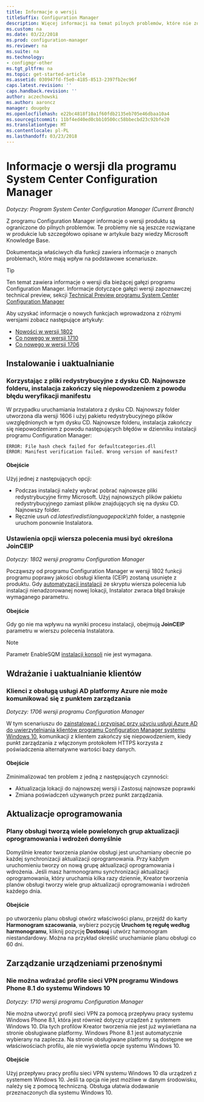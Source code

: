 ```yaml
---
title: Informacje o wersji
titleSuffix: Configuration Manager
description: Więcej informacji na temat pilnych problemów, które nie zostały jeszcze rozwiązane w produkcie lub omówione w artykule bazy wiedzy Microsoft Knowledge Base.
ms.custom: na
ms.date: 03/22/2018
ms.prod: configuration-manager
ms.reviewer: na
ms.suite: na
ms.technology:
- configmgr-other
ms.tgt_pltfrm: na
ms.topic: get-started-article
ms.assetid: 030947fd-f5e0-4185-8513-2397fb2ec96f
caps.latest.revision: ''
caps.handback.revision: ''
author: aczechowski
ms.author: aaroncz
manager: dougeby
ms.openlocfilehash: e22bc4818f10a1f60fdb2135eb705e46dbaa10a4
ms.sourcegitcommit: 11bf4ed40ed0cbb10500cc58bbecbd23c92bfe20
ms.translationtype: MT
ms.contentlocale: pl-PL
ms.lasthandoff: 03/23/2018
---
```

# <a name="release-notes-for-system-center-configuration-manager"></a>Informacje o wersji dla programu System Center Configuration Manager

*Dotyczy: Program System Center Configuration Manager (Current Branch)*

Z programu Configuration Manager informacje o wersji produktu są ograniczone do pilnych problemów. Te problemy nie są jeszcze rozwiązane w produkcie lub szczegółowo opisane w artykule bazy wiedzy Microsoft Knowledge Base.  

Dokumentacja właściwych dla funkcji zawiera informacje o znanych problemach, które mają wpływ na podstawowe scenariusze.  

> [!TIP]  
>  Ten temat zawiera informacje o wersji dla bieżącej gałęzi programu Configuration Manager. Informacje dotyczące gałęzi wersji zapoznawczej technical preview, sekcji [Technical Preview programu System Center Configuration Manager](../../../../core/get-started/technical-preview.md)  

Aby uzyskać informacje o nowych funkcjach wprowadzona z różnymi wersjami zobacz następujące artykuły:
- [Nowości w wersji 1802](/sccm/core/plan-design/changes/whats-new-in-version-1802)
- [Co nowego w wersji 1710](/sccm/core/plan-design/changes/whats-new-in-version-1710)
- [Co nowego w wersji 1706](/sccm/core/plan-design/changes/whats-new-in-version-1706)  



## <a name="setup-and-upgrade"></a>Instalowanie i uaktualnianie  


### <a name="when-using-redistributable-files-from-the-cdlatest-folder-setup-fails-with-a-manifest-verification-error"></a>Korzystając z pliki redystrybucyjne z dysku CD. Najnowsze folderu, instalacja zakończy się niepowodzeniem z powodu błędu weryfikacji manifestu
<!-- 510080, 490569  -->

W przypadku uruchamiania Instalatora z dysku CD. Najnowszy folder utworzona dla wersji 1606 i użyj pakietu redystrybucyjnego plików uwzględnionych w tym dysku CD. Najnowsze folderu, instalacja zakończy się niepowodzeniem z powodu następujących błędów w dzienniku instalacji programu Configuration Manager:

  `ERROR: File hash check failed for defaultcategories.dll`  
  `ERROR: Manifest verification failed. Wrong version of manifest?`

#### <a name="workaround"></a>Obejście
Użyj jednej z następujących opcji:
 - Podczas instalacji należy wybrać pobrać najnowsze pliki redystrybucyjne firmy Microsoft. Użyj najnowszych plików pakietu redystrybucyjnego zamiast plików znajdujących się na dysku CD. Najnowszy folder.
 - Ręcznie usuń *cd.latest\redist\languagepack\zhh* folder, a następnie uruchom ponownie Instalatora.


### <a name="setup-command-line-option-joinceip-must-be-specified"></a>Ustawienia opcji wiersza polecenia musi być określona JoinCEIP
<!--510806-->
*Dotyczy: 1802 wersji programu Configuration Manager*

Począwszy od programu Configuration Manager w wersji 1802 funkcji programu poprawy jakości obsługi klienta (CEIP) zostaną usunięte z produktu. Gdy [automatyzacji instalacji](/sccm/core/servers/deploy/install/command-line-options-for-setup) ze skryptu wiersza polecenia lub instalacji nienadzorowanej nowej lokacji, Instalator zwraca błąd brakuje wymaganego parametru. 

#### <a name="workaround"></a>Obejście
Gdy go nie ma wpływu na wyniki procesu instalacji, obejmują **JoinCEIP** parametru w wierszu polecenia Instalatora.

 > [!Note]  
 > Parametr EnableSQM [instalacji konsoli](/sccm/core/servers/deploy/install/install-consoles) nie jest wymagana.



<!-- ## Backup and recovery  -->


## <a name="client-deployment-and-upgrade"></a>Wdrażanie i uaktualnianie klientów

### <a name="azure-ad-enabled-clients-cant-communicate-with-management-point"></a>Klienci z obsługą usługi AD platformy Azure nie może komunikować się z punktem zarządzania
<!--501089-->
*Dotyczy: 1706 wersji programu Configuration Manager*
<!--also fixed in 1710 HFRU-->
W tym scenariuszu do [zainstalować i przypisać przy użyciu usługi Azure AD do uwierzytelniania klientów programu Configuration Manager systemu Windows 10](/sccm/core/clients/deploy/deploy-clients-cmg-azure), komunikacji z klientem zakończy się niepowodzeniem, kiedy punkt zarządzania z włączonym protokołem HTTPS korzysta z poświadczenia alternatywne wartości bazy danych. 

#### <a name="workaround"></a>Obejście
Zminimalizować ten problem z jedną z następujących czynności:
- Aktualizacja lokacji do najnowszej wersji i Zastosuj najnowsze poprawki
- Zmiana poświadczeń używanych przez punkt zarządzania.


<!-- ## Operating system deployment  -->



## <a name="software-updates"></a>Aktualizacje oprogramowania

### <a name="servicing-plans-create-many-duplicate-software-update-groups-and-deployments-by-default"></a>Plany obsługi tworzą wiele powielonych grup aktualizacji oprogramowania i wdrożeń domyślnie  
<!-- 474326 -->
Domyślnie kreator tworzenia planów obsługi jest uruchamiany obecnie po każdej synchronizacji aktualizacji oprogramowania. Przy każdym uruchomieniu tworzy on nową grupę aktualizacji oprogramowania i wdrożenia. Jeśli masz harmonogramu synchronizacji aktualizacji oprogramowania, który uruchamia kilka razy dziennie, Kreator tworzenia planów obsługi tworzy wiele grup aktualizacji oprogramowania i wdrożeń każdego dnia.  

#### <a name="workaround"></a>Obejście
 po utworzeniu planu obsługi otwórz właściwości planu, przejdź do karty **Harmonogram szacowania**, wybierz pozycję **Uruchom tę regułę według harmonogramu**, kliknij pozycję **Dostosuj** i utwórz harmonogram niestandardowy. Można na przykład określić uruchamianie planu obsługi co 60 dni.  



## <a name="mobile-device-management"></a>Zarządzanie urządzeniami przenośnymi  

### <a name="you-can-no-longer-deploy-windows-phone-81-vpn-profiles-to-windows-10"></a>Nie można wdrażać profile sieci VPN programu Windows Phone 8.1 do systemu Windows 10
<!-- 503274  -->
*Dotyczy: 1710 wersji programu Configuration Manager*

Nie można utworzyć profil sieci VPN za pomocą przepływu pracy systemu Windows Phone 8.1, która jest również dotyczy urządzeń z systemem Windows 10. Dla tych profilów Kreator tworzenia nie jest już wyświetlana na stronie obsługiwane platformy. Windows Phone 8.1 jest automatycznie wybierany na zaplecza. Na stronie obsługiwane platformy są dostępne we właściwościach profilu, ale nie wyświetla opcje systemu Windows 10.

#### <a name="workaround"></a>Obejście
 Użyj przepływu pracy profilu sieci VPN systemu Windows 10 dla urządzeń z systemem Windows 10. Jeśli ta opcja nie jest możliwe w danym środowisku, należy się z pomocą techniczną. Obsługa ułatwia dodawanie przeznaczonych dla systemu Windows 10.



<!-- ## Reports and monitoring    -->
<!-- ## Conditional access   -->
<!-- ## Endpoint Protection -->
